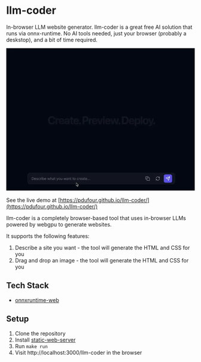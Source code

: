 # llm-coder
In-browser LLM website generator. llm-coder is a great free AI solution that runs via onnx-runtime. No AI tools needed, just your browser (probably a deskstop), and a bit of time required.

![site](https://github.com/pdufour/llm-coder/raw/main/public/site-50.webp)

See the live demo at [https://pdufour.github.io/llm-coder/](https://pdufour.github.io/llm-coder/)

llm-coder is a completely browser-based tool that uses in-browser LLMs powered by webgpu to generate websites.

It supports the following features:
1. Describe a site you want - the tool will generate the HTML and CSS for you
2. Drag and drop an image - the tool will generate the HTML and CSS for you

## Tech Stack
- [onnxruntime-web](https://onnxruntime.ai/docs/tutorials/web/)

## Setup

1. Clone the repository
2. Install [static-web-server](https://static-web-server.net/download-and-install/#nixos)
2. Run `make run`
3. Visit http://localhost:3000/llm-coder in the browser
